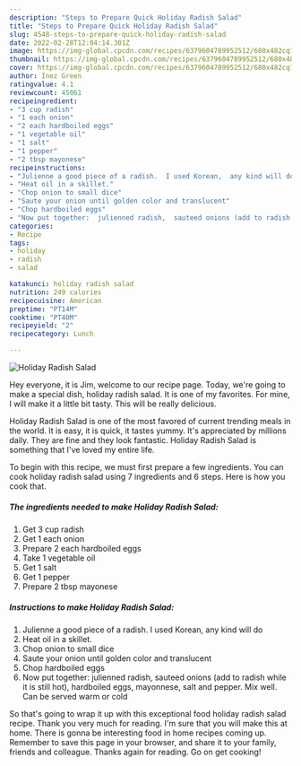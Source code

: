 ```yaml
---
description: "Steps to Prepare Quick Holiday Radish Salad"
title: "Steps to Prepare Quick Holiday Radish Salad"
slug: 4548-steps-to-prepare-quick-holiday-radish-salad
date: 2022-02-28T12:04:14.301Z
image: https://img-global.cpcdn.com/recipes/6379604789952512/680x482cq70/holiday-radish-salad-recipe-main-photo.jpg
thumbnail: https://img-global.cpcdn.com/recipes/6379604789952512/680x482cq70/holiday-radish-salad-recipe-main-photo.jpg
cover: https://img-global.cpcdn.com/recipes/6379604789952512/680x482cq70/holiday-radish-salad-recipe-main-photo.jpg
author: Inez Green
ratingvalue: 4.1
reviewcount: 45061
recipeingredient:
- "3 cup radish"
- "1 each onion"
- "2 each hardboiled eggs"
- "1 vegetable oil"
- "1 salt"
- "1 pepper"
- "2 tbsp mayonese"
recipeinstructions:
- "Julienne a good piece of a radish.  I used Korean,  any kind will do"
- "Heat oil in a skillet."
- "Chop onion to small dice"
- "Saute your onion until golden color and translucent"
- "Chop hardboiled eggs"
- "Now put together:  julienned radish,  sauteed onions (add to radish while it is still hot),  hardboiled eggs,  mayonnese,  salt and pepper.  Mix well.  Can be served warm or cold"
categories:
- Recipe
tags:
- holiday
- radish
- salad

katakunci: holiday radish salad 
nutrition: 249 calories
recipecuisine: American
preptime: "PT14M"
cooktime: "PT40M"
recipeyield: "2"
recipecategory: Lunch

---
```



![Holiday Radish Salad](https://img-global.cpcdn.com/recipes/6379604789952512/680x482cq70/holiday-radish-salad-recipe-main-photo.jpg)

Hey everyone, it is Jim, welcome to our recipe page. Today, we're going to make a special dish, holiday radish salad. It is one of my favorites. For mine, I will make it a little bit tasty. This will be really delicious.



Holiday Radish Salad is one of the most favored of current trending meals in the world. It is easy, it is quick, it tastes yummy. It's appreciated by millions daily. They are fine and they look fantastic. Holiday Radish Salad is something that I've loved my entire life.


To begin with this recipe, we must first prepare a few ingredients. You can cook holiday radish salad using 7 ingredients and 6 steps. Here is how you cook that.

<!--inarticleads1-->

##### The ingredients needed to make Holiday Radish Salad:

1. Get 3 cup radish
1. Get 1 each onion
1. Prepare 2 each hardboiled eggs
1. Take 1 vegetable oil
1. Get 1 salt
1. Get 1 pepper
1. Prepare 2 tbsp mayonese




<!--inarticleads2-->

##### Instructions to make Holiday Radish Salad:

1. Julienne a good piece of a radish.  I used Korean,  any kind will do
1. Heat oil in a skillet.
1. Chop onion to small dice
1. Saute your onion until golden color and translucent
1. Chop hardboiled eggs
1. Now put together:  julienned radish,  sauteed onions (add to radish while it is still hot),  hardboiled eggs,  mayonnese,  salt and pepper.  Mix well.  Can be served warm or cold




So that's going to wrap it up with this exceptional food holiday radish salad recipe. Thank you very much for reading. I'm sure that you will make this at home. There is gonna be interesting food in home recipes coming up. Remember to save this page in your browser, and share it to your family, friends and colleague. Thanks again for reading. Go on get cooking!
